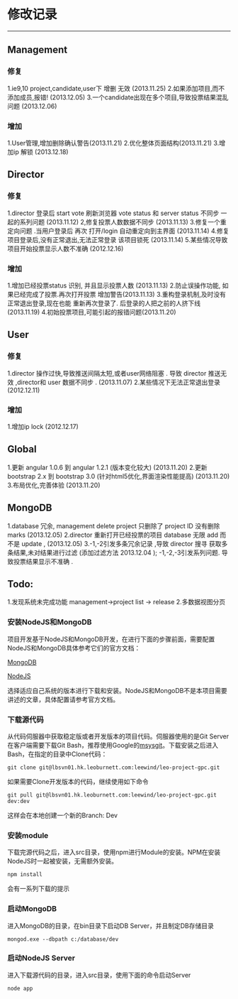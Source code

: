 # 修改记录
------------------
## Management

### 修复

1.ie9,10 project,candidate,user下 增删  无效 (2013.11.25)
2.如果添加项目,而不添加成员,报错! (2013.12.05)
3.一个candidate出现在多个项目,导致投票结果混乱问题 (2013.12.06)

### 增加

1.User管理,增加删除确认警告(2013.11.21)
2.优化整体页面结构(2013.11.21)
3.增加ip 解锁 (2013.12.18)

## Director

### 修复

1.director 登录后 start vote 刷新浏览器 vote status 和 server status 不同步 一起的系列问题 (2013.11.12)
2,修复投票人数数据不同步 (2013.11.13)
3.修复一个重定向问题 .当用户登录后 再次 打开/login 自动重定向到主界面 (2013.11.14)
4.修复项目登录后,没有正常退出,无法正常登录 该项目锁死 (2013.11.14)
5.某些情况导致 项目开始投票显示人数不准确 (2012.12.16)

### 增加

1.增加已经投票status 识别, 并且显示投票人数 (2013.11.13)
2.防止误操作功能, 如果已经完成了投票.再次打开投票 增加警告(2013.11.13)
3.重构登录机制,及时没有正常退出登录,现在也能 重新再次登录了. 后登录的人把之前的人挤下线 (2013.11.19)
4.初始投票项目,可能引起的报错问题(2013.11.20)

## User

### 修复

1.director 操作过快,导致推送间隔太短,或者user网络阻塞 . 导致 director 推送无效 ,director和 user 数据不同步 . (2013.11.07)
2.某些情况下无法正常退出登录 (2012.12.11)

### 增加
1.增加ip lock (2012.12.17)

## Global

1.更新 angular 1.0.6 到 angular 1.2.1 (版本变化较大) (2013.11.20)
2.更新 bootstrap 2.x 到 bootstrap 3.0 (针对html5优化,界面渲染性能提高) (2013.11.20)
3.布局优化,完善体验 (2013.11.20)

## MongoDB

1.database 冗余, management delete project 只删除了 project ID 没有删除 marks (2013.12.05)
2.director 重新打开已经投票的项目  database 无限 add  而不是 update , (2013.12.05)
3.-1,-2引发多条冗余记录 ,导致 director 搜寻 获取多条结果,未对结果进行过滤  (添加过滤方法 2013.12.04 );
  -1,-2,-3引发系列问题. 导致投票结果显示不准确 .

## Todo:

1.发现系统未完成功能 management->project list -> release
2.多数据视图分页







### 安装NodeJS和MongoDB
项目开发基于NodeJS和MongoDB开发，在进行下面的步骤前面，需要配置NodeJS和MongoDB具体参考它们的官方文档：

[MongoDB](http://www.mongodb.org/)

[NodeJS](http://nodejs.org/)

选择适应自己系统的版本进行下载和安装。NodeJS和MongoDB不是本项目需要讲述的文章，具体配置请参考官方文档。


### 下载源代码
从代码伺服器中获取稳定版或者开发版本的项目代码。伺服器使用的是Git Server在客户端需要下载Git Bash，推荐使用Google的[msysgit](http://code.google.com/p/msysgit/)。下载安装之后进入Bash，在指定的目录中Clone代码：

    git clone git@lbsvn01.hk.leoburnett.com:leewind/leo-project-gpc.git

如果需要Clone开发版本的代码，继续使用如下命令

    git pull git@lbsvn01.hk.leoburnett.com:leewind/leo-project-gpc.git dev:dev

这样会在本地创建一个新的Branch: Dev

### 安装module
下载完源代码之后，进入src目录，使用npm进行Module的安装。NPM在安装NodeJS时一起被安装，无需额外安装。

    npm install

会有一系列下载的提示

### 启动MongoDB
进入MongoDB的目录，在bin目录下启动DB Server，并且制定DB存储目录

    mongod.exe --dbpath c:/database/dev

### 启动NodeJS Server
进入下载源代码的目录，进入src目录，使用下面的命令启动Server

    node app